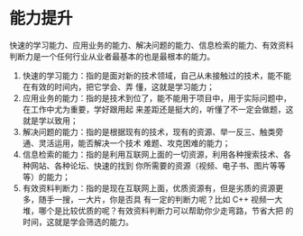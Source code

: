 # 能力提升

快速的学习能⼒、应⽤业务的能⼒、解决问题的能⼒、信息检索的能⼒、有效资料判断⼒是⼀个任何⾏业从业者最基本的也是最根本的能⼒。

1. 快速的学习能⼒：指的是⾯对新的技术领域，⾃⼰从未接触过的技术，能不能在有效的时间内，把它学会、弄 懂，这就是学习能⼒；
2. 应⽤业务的能⼒：指的是技术到位了，能不能⽤于项⽬中，⽤于实际问题中，在⼯作中尤为重要，学好跟⽤起 来差距还是挺⼤的，听懂了不⼀定会做题，这就是学以致⽤；
3. 解决问题的能⼒：指的是根据现有的技术，现有的资源、举⼀反三、触类旁通、灵活运⽤，能否解决⼀个技术 难题、攻克困难的能⼒；
4. 信息检索的能⼒：指的是利⽤互联⽹上⾯的⼀切资源，利⽤各种搜索技术、各种⽹站、各种论坛、快速的找到 你所需要的资源（视频、电⼦书、图⽚等等等）的能⼒；
5. 有效资料判断⼒：指的是现在互联⽹上⾯，优质资源有，但是劣质的资源更多，随⼿⼀搜，⼀⼤⽚，你是否具 有⼀定的判断⼒呢？⽐如 C++ 视频⼀⼤堆，哪个是⽐较优质的呢？有效资料判断⼒可以帮助你少⾛弯路，节省⼤把 的时间，这就是学会筛选的能⼒。
